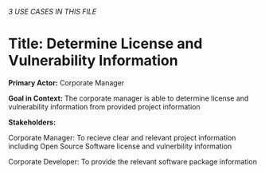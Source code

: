 *3 USE CASES IN THIS FILE*

# Title: Determine License and Vulnerability Information

**Primary Actor:** Corporate Manager

**Goal in Context:** The corporate manager is able to determine license and vulnerability information from provided project information

**Stakeholders:**

Corporate Manager: To recieve clear and relevant project information including Open Source Software license and vulnerbility information

Corporate Developer: To provide the relevant software package information
